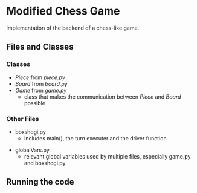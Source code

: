 # Modified Chess Game

Implementation of the backend of a chess-like game.

## Files and Classes

### Classes
- _Piece_ from _piece.py_ 
- _Board_ from _board.py_ 
- _Game_ from _game.py_
	- class that makes the communication between _Piece_ and _Board_ possible

### Other Files
- boxshogi.py
	- includes main(), the turn executer and the driver function
<!---
;- utils.py (given by Box)
;	- includes a file parser for test cases given by box
;- cases (given by Box)
;	- test cases
--->
- globalVars.py
	- relevant global variables used by multiple files, especially game.py and boxshogi.py

<!---
;## How to Run the Code
;1. Download .zip file, and open it. 
;2. cd to the file created when zip was opened.
;3. Run the command: ./test-runner-mac
--->
## Running the code
